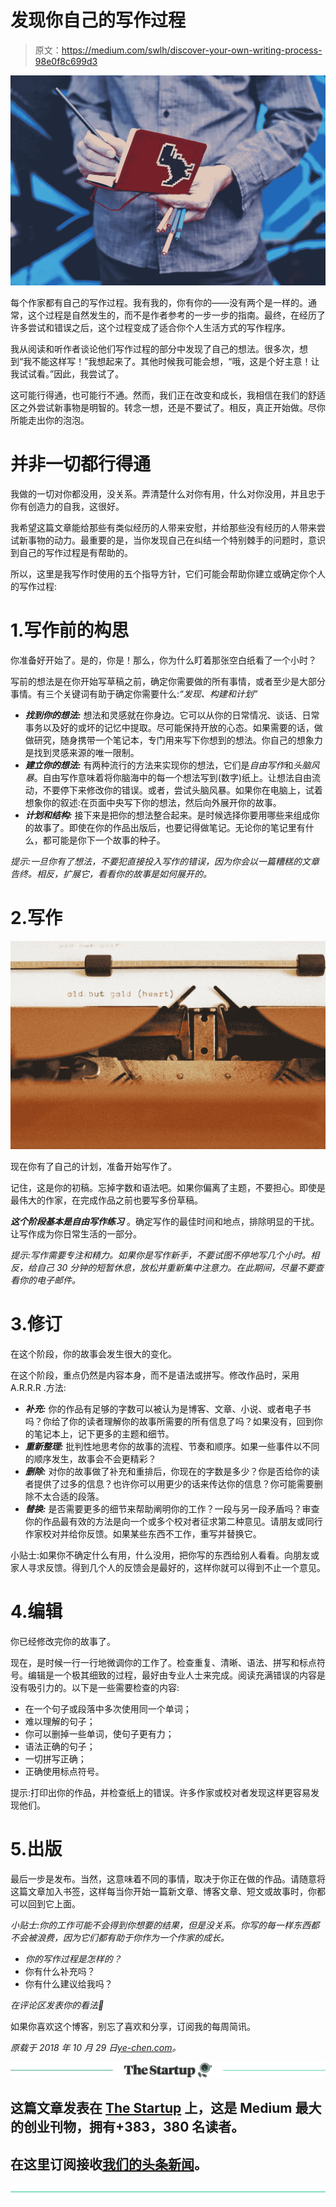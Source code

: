 # 发现你自己的写作过程

> 原文：<https://medium.com/swlh/discover-your-own-writing-process-98e0f8c699d3>

![](img/a0a57ea52538c80b2944976048966331.png)

每个作家都有自己的写作过程。我有我的，你有你的——没有两个是一样的。通常，这个过程是自然发生的，而不是作者参考的一步一步的指南。最终，在经历了许多尝试和错误之后，这个过程变成了适合你个人生活方式的写作程序。

我从阅读和听作者谈论他们写作过程的部分中发现了自己的想法。很多次，想到“我不能这样写！”我想起来了。其他时候我可能会想，“哦，这是个好主意！让我试试看。”因此，我尝试了。

这可能行得通，也可能行不通。然而，我们正在改变和成长，我相信在我们的舒适区之外尝试新事物是明智的。转念一想，还是不要试了。相反，真正开始做。尽你所能走出你的泡泡。

# 并非一切都行得通

我做的一切对你都没用，没关系。弄清楚什么对你有用，什么对你没用，并且忠于你有创造力的自我，这很好。

我希望这篇文章能给那些有类似经历的人带来安慰，并给那些没有经历的人带来尝试新事物的动力。最重要的是，当你发现自己在纠结一个特别棘手的问题时，意识到自己的写作过程是有帮助的。

所以，这里是我写作时使用的五个指导方针，它们可能会帮助你建立或确定你个人的写作过程:

# 1.写作前的构思

你准备好开始了。是的，你是！那么，你为什么盯着那张空白纸看了一个小时？

写前的想法是在你开始写草稿之前，确定你需要做的所有事情，或者至少是大部分事情。有三个关键词有助于确定你需要什么:*“发现、构建和计划”*

*   ***找到你的想法:*** 想法和灵感就在你身边。它可以从你的日常情况、谈话、日常事务以及好的或坏的记忆中提取。尽可能保持开放的心态。如果需要的话，做做研究，随身携带一个笔记本，专门用来写下你想到的想法。你自己的想象力是找到灵感来源的唯一限制。
*   ***建立你的想法:*** 有两种流行的方法来实现你的想法，它们是*自由写作*和*头脑风暴*。自由写作意味着将你脑海中的每一个想法写到(数字)纸上。让想法自由流动，不要停下来修改你的错误。或者，尝试头脑风暴。如果你在电脑上，试着想象你的叙述:在页面中央写下你的想法，然后向外展开你的故事。
*   ***计划和结构:*** 接下来是把你的想法整合起来。是时候选择你要用哪些来组成你的故事了。即使在你的作品出版后，也要记得做笔记。无论你的笔记里有什么，都可能是你下一个故事的种子。

*提示:一旦你有了想法，不要犯直接投入写作的错误，因为你会以一篇糟糕的文章告终。相反，扩展它，看看你的故事是如何展开的。*

# 2.写作

![](img/e0b3fad67672572a3c36969238f3cbe4.png)

现在你有了自己的计划，准备开始写作了。

记住，这是你的初稿。忘掉字数和语法吧。如果你偏离了主题，不要担心。即使是最伟大的作家，在完成作品之前也要写多份草稿。

***这个阶段基本是自由写作练习*** 。确定写作的最佳时间和地点，排除明显的干扰。让写作成为你日常生活的一部分。

*提示:写作需要专注和精力。如果你是写作新手，不要试图不停地写几个小时。相反，给自己 30 分钟的短暂休息，放松并重新集中注意力。在此期间，尽量不要查看你的电子邮件。*

# 3.修订

在这个阶段，你的故事会发生很大的变化。

在这个阶段，重点仍然是内容本身，而不是语法或拼写。修改作品时，采用 A.R.R.R .方法:

*   ***补充:*** 你的作品有足够的字数可以被认为是博客、文章、小说、或者电子书吗？你给了你的读者理解你的故事所需要的所有信息了吗？如果没有，回到你的笔记本上，记下更多的主题和细节。
*   ***重新整理:*** 批判性地思考你的故事的流程、节奏和顺序。如果一些事件以不同的顺序发生，故事会不会更精彩？
*   ***删除:*** 对你的故事做了补充和重排后，你现在的字数是多少？你是否给你的读者提供了过多的信息？也许你可以用更少的话来传达你的信息？你可能需要删除不太合适的段落。
*   ***替换:*** 是否需要更多的细节来帮助阐明你的工作？一段与另一段矛盾吗？审查你的作品最有效的方法是向一个或多个校对者征求第二种意见。请朋友或同行作家校对并给你反馈。如果某些东西不工作，重写并替换它。

小贴士:如果你不确定什么有用，什么没用，把你写的东西给别人看看。向朋友或家人寻求反馈。得到几个人的反馈会是最好的，这样你就可以得到不止一个意见。

# 4.编辑

你已经修改完你的故事了。

现在，是时候一行一行地微调你的工作了。检查重复、清晰、语法、拼写和标点符号。编辑是一个极其细致的过程，最好由专业人士来完成。阅读充满错误的内容是没有吸引力的。以下是一些需要检查的内容:

*   在一个句子或段落中多次使用同一个单词；
*   难以理解的句子；
*   你可以删掉一些单词，使句子更有力；
*   语法正确的句子；
*   一切拼写正确；
*   正确使用标点符号。

提示:打印出你的作品，并检查纸上的错误。许多作家或校对者发现这样更容易发现他们。

# 5.出版

最后一步是发布。当然，这意味着不同的事情，取决于你正在做的作品。请随意将这篇文章加入书签，这样每当你开始一篇新文章、博客文章、短文或故事时，你都可以回到它上面。

*小贴士:你的工作可能不会得到你想要的结果，但是没关系。你写的每一样东西都不会被浪费，因为它们都有助于你作为一个作家的成长。*

*   *你的写作过程是怎样的？*
*   你有什么补充吗？
*   你有什么建议给我吗？

*在评论区发表你的看法🙂*

如果你喜欢这个博客，别忘了喜欢和分享，订阅我的每周简讯。

*原载于 2018 年 10 月 29 日*[*ye-chen.com*](https://ye-chen.com/discover-your-own-writing-process/)*。*

[![](img/308a8d84fb9b2fab43d66c117fcc4bb4.png)](https://medium.com/swlh)

## 这篇文章发表在 [The Startup](https://medium.com/swlh) 上，这是 Medium 最大的创业刊物，拥有+383，380 名读者。

## 在这里订阅接收[我们的头条新闻](http://growthsupply.com/the-startup-newsletter/)。

[![](img/b0164736ea17a63403e660de5dedf91a.png)](https://medium.com/swlh)